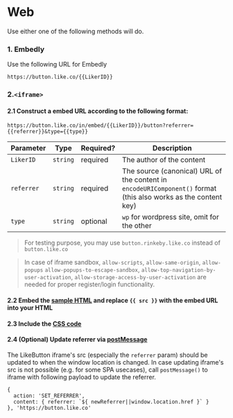 # Web

Use either one of the following methods will do.

### 1. Embedly

Use the following URL for Embedly
```
https://button.like.co/{{LikerID}}
```

### 2.`<iframe>`

#### 2.1 Construct a embed URL according to the following format:

```
https://button.like.co/in/embed/{{LikerID}}/button?referrer={{referrer}}&type={{type}}
```

| Parameter    | Type       | Required?  | Description                                     |
| -------------|------------|------------|-------------------------------------------------|
| `LikerID`    | `string`   | required   | The author of the content |
| `referrer`   | `string`   | required   | The source (canonical) URL of the content in `encodeURIComponent()` format (this also works as the content key) |
| `type`       | `string`   | optional   | `wp` for wordpress site, omit for the other|

> For testing purpose, you may use `button.rinkeby.like.co` instead of `button.like.co`

> In case of iframe sandbox, `allow-scripts`, `allow-same-origin`, `allow-popups` `allow-popups-to-escape-sandbox`, `allow-top-navigation-by-user-activation`, `allow-storage-access-by-user-activation` are needed for proper register/login functionality.

#### 2.2 Embed the [sample HTML](index.html) and replace `{{ src }}` with the embed URL into your HTML

#### 2.3 Include the [CSS code](style.css)
#### 2.4 (Optional) Update referrer via [postMessage](postMessage.html)
The LikeButton iframe's src (especially the `referrer` param) should be updated to when the window location is changed. In case updating iframe's src is not possible (e.g. for some SPA usecases), call `postMessage()` to iframe with following payload to update the referrer.
```
{
  action: 'SET_REFERRER',
  content: { referrer: `${ newReferrer||window.location.href }` }
}, 'https://button.like.co'
```
